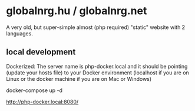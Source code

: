 # globalnrg.hu / globalnrg.net

A very old, but super-simple almost (php required) "static" website with 2 languages.

## local development 
Dockerized: The server name is php-docker.local and it should be pointing (update your hosts file) to your Docker environment (localhost if you are on Linux or the docker machine if you are on Mac or Windows)

docker-compose up -d

http://php-docker.local:8080/
